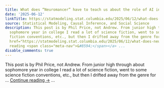 ```yaml
---
title: What does “Neuromancer” have to teach us about the role of AI in society?
date: '2025-06-12'
linkTitle: https://statmodeling.stat.columbia.edu/2025/06/12/what-does-neuromancer-have-to-teach-us-about-the-role-of-ai-is-society/
source: Statistical Modeling, Causal Inference, and Social Science
description: This post is by Phil Price, not Andrew. From junior high through about
  sophomore year in college I read a lot of science fiction, went to some science
  fiction conventions, etc., but then I drifted away from the genre for &#8230; <a
  href="https://statmodeling.stat.columbia.edu/2025/06/12/what-does-neuromancer-have-to-teach-us-about-the-role-of-ai-is-society/">Continue
  reading <span class="meta-nav">&#8594;</span></a> ...
disable_comments: true
---
```

This post is by Phil Price, not Andrew. From junior high through about sophomore year in college I read a lot of science fiction, went to some science fiction conventions, etc., but then I drifted away from the genre for &#8230; <a href="https://statmodeling.stat.columbia.edu/2025/06/12/what-does-neuromancer-have-to-teach-us-about-the-role-of-ai-is-society/">Continue reading <span class="meta-nav">&#8594;</span></a> ...